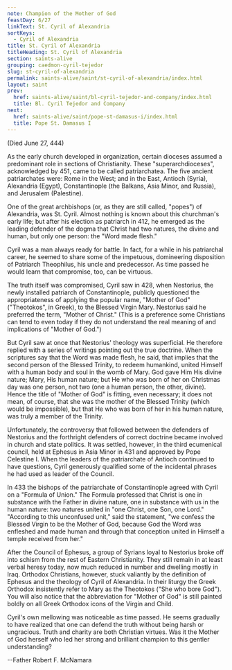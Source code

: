 ```yaml
---
note: Champion of the Mother of God
feastDay: 6/27
linkText: St. Cyril of Alexandria
sortKeys:
  - Cyril of Alexandria
title: St. Cyril of Alexandria
titleHeading: St. Cyril of Alexandria
section: saints-alive
grouping: caedmon-cyril-tejedor
slug: st-cyril-of-alexandria
permalink: saints-alive/saint/st-cyril-of-alexandria/index.html
layout: saint
prev:
  href: saints-alive/saint/bl-cyril-tejedor-and-company/index.html
  title: Bl. Cyril Tejedor and Company
next:
  href: saints-alive/saint/pope-st-damasus-i/index.html
  title: Pope St. Damasus I
---
```

(Died June 27, 444)

As the early church developed in organization, certain dioceses assumed a predominant role in sections of Christianity. These "superarchdioceses", acknowledged by 451, came to be called patriarchatea. The five ancient patriarchates were: Rome in the West; and in the East, Antioch (Syria), Alexandria (Egypt), Constantinople (the Balkans, Asia Minor, and Russia), and Jerusalem (Palestine).

One of the great archbishops (or, as they are still called, "popes") of Alexandria, was St. Cyril. Almost nothing is known about this churchman's early life; but after his election as patriarch in 412, he emerged as the leading defender of the dogma that Christ had two natures, the divine and human, but only one person: the "Word made flesh."

Cyril was a man always ready for battle. In fact, for a while in his patriarchal career, he seemed to share some of the impetuous, domineering disposition of Patriarch Theophilus, his uncle and predecessor. As time passed he would learn that compromise, too, can be virtuous.

The truth itself was compromised, Cyril saw in 428, when Nestorius, the newly installed patriarch of Constantinople, publicly questioned the appropriateness of applying the popular name, "Mother of God" ("Theotokos", in Greek), to the Blessed Virgin Mary. Nestorius said he preferred the term, "Mother of Christ." (This is a preference some Christians can tend to even today if they do not understand the real meaning of and implications of "Mother of God.")

But Cyril saw at once that Nestorius' theology was superficial. He therefore replied with a series of writings pointing out the true doctrine. When the scriptures say that the Word was made flesh, he said, that implies that the second person of the Blessed Trinity, to redeem humankind, united Himself with a human body and soul in the womb of Mary. God gave Him His divine nature; Mary, His human nature; but He who was born of her on Christmas day was one person, not two (one a human person, the other, divine). Hence the title of "Mother of God" is fitting, even necessary; it does not mean, of course, that she was the mother of the Blessed Trinity (which would be impossible), but that He who was born of her in his human nature, was truly a member of the Trinity.

Unfortunately, the controversy that followed between the defenders of Nestorius and the forthright defenders of correct doctrine became involved in church and state politics. It was settled, however, in the third ecumenical council, held at Ephesus in Asia Minor in 431 and approved by Pope Celestine I. When the leaders of the patriarchate of Antioch continued to have questions, Cyril generously qualified some of the incidental phrases he had used as leader of the Council.

In 433 the bishops of the patriarchate of Constantinople agreed with Cyril on a "Formula of Union." The Formula professed that Christ is one in substance with the Father in divine nature, one in substance with us in the human nature: two natures united in "one Christ, one Son, one Lord." "According to this unconfused unit," said the statement, "we confess the Blessed Virgin to be the Mother of God, because God the Word was enfleshed and made human and through that conception united in Himself a temple received from her."

After the Council of Ephesus, a group of Syrians loyal to Nestorius broke off into schism from the rest of Eastern Christianity. They still remain in at least verbal heresy today, now much reduced in number and dwelling mostly in Iraq. Orthodox Christians, however, stuck valiantly by the definition of Ephesus and the theology of Cyril of Alexandria. In their liturgy the Greek Orthodox insistently refer to Mary as the Theotokos ("She who bore God"). You will also notice that the abbreviation for "Mother of God" is still painted boldly on all Greek Orthodox icons of the Virgin and Child.

Cyril's own mellowing was noticeable as time passed. He seems gradually to have realized that one can defend the truth without being harsh or ungracious. Truth and charity are both Christian virtues. Was it the Mother of God herself who led her strong and brilliant champion to this gentler understanding?

\--Father Robert F. McNamara